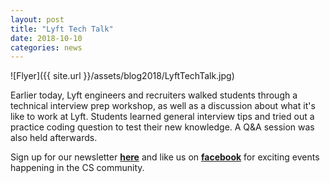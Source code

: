 ```yaml
---
layout: post
title: "Lyft Tech Talk"
date: 2018-10-10
categories: news
---
```


![Flyer]({{ site.url }}/assets/blog2018/LyftTechTalk.jpg)

Earlier today, Lyft engineers and recruiters walked students through a technical interview prep workshop, as well as a discussion about what it's like to work at Lyft. Students learned general interview tips and tried out a practice coding question to test their new knowledge. A Q&A session was also held afterwards.

Sign up for our newsletter [**here**][mailinglist] and like us on [**facebook**][facebook] for exciting events happening in the CS community. 

[mailinglist]: http://columbia.us9.list-manage.com/subscribe?u=4c6a1c710f8ab9cce10272368&id=593b5faa43
[facebook]:https://www.facebook.com/CUWICS
